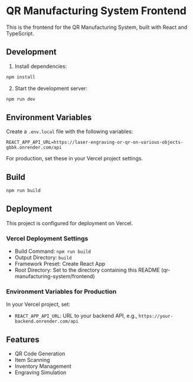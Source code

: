 # QR Manufacturing System Frontend

This is the frontend for the QR Manufacturing System, built with React and TypeScript.

## Development

1. Install dependencies:
```bash
npm install
```

2. Start the development server:
```bash
npm run dev
```

## Environment Variables

Create a `.env.local` file with the following variables:
```
REACT_APP_API_URL=https://laser-engraving-or-qr-on-various-objects-gbbk.onrender.com/api
```

For production, set these in your Vercel project settings.

## Build

```bash
npm run build
```

## Deployment

This project is configured for deployment on Vercel.

### Vercel Deployment Settings

- Build Command: `npm run build`
- Output Directory: `build` 
- Framework Preset: Create React App
- Root Directory: Set to the directory containing this README (qr-manufacturing-system/frontend)

### Environment Variables for Production

In your Vercel project, set:
- `REACT_APP_API_URL`: URL to your backend API, e.g., `https://your-backend.onrender.com/api`

## Features

- QR Code Generation
- Item Scanning
- Inventory Management
- Engraving Simulation